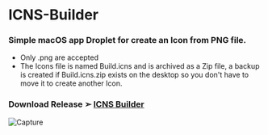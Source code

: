 # ICNS-Builder
### Simple macOS app Droplet for create an Icon from PNG file.
- Only .png are accepted
- The Icons file is named Build.icns and is archived as a Zip file, a backup is created if Build.icns.zip exists on the desktop so you don't have to move it to create another Icon.
### Download Release ➣ [ICNS Builder](https://github.com/chris1111/ICNS-Builder/releases/tag/V1)

![Capture](https://user-images.githubusercontent.com/6248794/209239524-d4871b65-e9e9-41a5-991f-805848bf842d.png)
